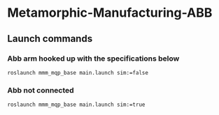 # Metamorphic-Manufacturing-ABB

## Launch commands
### Abb arm hooked up with the specifications below
```roslaunch mmm_mqp_base main.launch sim:=false```
### Abb not connected
```roslaunch mmm_mqp_base main.launch sim:=true```